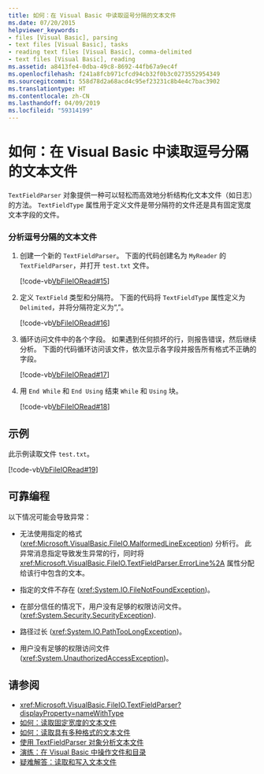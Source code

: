 ```yaml
---
title: 如何：在 Visual Basic 中读取逗号分隔的文本文件
ms.date: 07/20/2015
helpviewer_keywords:
- files [Visual Basic], parsing
- text files [Visual Basic], tasks
- reading text files [Visual Basic], comma-delimited
- text files [Visual Basic], reading
ms.assetid: a8413fe4-0dba-49c8-8692-44fb67a9ec4f
ms.openlocfilehash: f241a8fcb971cfcd94cb32f0b3c0273552954349
ms.sourcegitcommit: 558d78d2a68acd4c95ef23231c8b4e4c7bac3902
ms.translationtype: HT
ms.contentlocale: zh-CN
ms.lasthandoff: 04/09/2019
ms.locfileid: "59314199"
---
```

# <a name="how-to-read-from-comma-delimited-text-files-in-visual-basic"></a>如何：在 Visual Basic 中读取逗号分隔的文本文件
`TextFieldParser` 对象提供一种可以轻松而高效地分析结构化文本文件（如日志）的方法。 `TextFieldType` 属性用于定义文件是带分隔符的文件还是具有固定宽度文本字段的文件。  
  
### <a name="to-parse-a-comma-delimited-text-file"></a>分析逗号分隔的文本文件  
  
1. 创建一个新的 `TextFieldParser`。 下面的代码创建名为 `MyReader` 的 `TextFieldParser`，并打开 `test.txt` 文件。  
  
     [!code-vb[VbFileIORead#15](~/samples/snippets/visualbasic/VS_Snippets_VBCSharp/VbFileIORead/VB/Class1.vb#15)]  
  
2. 定义 `TextField` 类型和分隔符。 下面的代码将 `TextFieldType` 属性定义为 `Delimited`，并将分隔符定义为“,”。  
  
     [!code-vb[VbFileIORead#16](~/samples/snippets/visualbasic/VS_Snippets_VBCSharp/VbFileIORead/VB/Class1.vb#16)]  
  
3. 循环访问文件中的各个字段。 如果遇到任何损坏的行，则报告错误，然后继续分析。 下面的代码循环访问该文件，依次显示各字段并报告所有格式不正确的字段。  
  
     [!code-vb[VbFileIORead#17](~/samples/snippets/visualbasic/VS_Snippets_VBCSharp/VbFileIORead/VB/Class1.vb#17)]  
  
4. 用 `End While` 和 `End Using` 结束 `While` 和 `Using` 块。  
  
     [!code-vb[VbFileIORead#18](~/samples/snippets/visualbasic/VS_Snippets_VBCSharp/VbFileIORead/VB/Class1.vb#18)]  
  
## <a name="example"></a>示例  
 此示例读取文件 `test.txt`。  
  
 [!code-vb[VbFileIORead#19](~/samples/snippets/visualbasic/VS_Snippets_VBCSharp/VbFileIORead/VB/Class1.vb#19)]  
  
## <a name="robust-programming"></a>可靠编程  
 以下情况可能会导致异常：  
  
-   无法使用指定的格式 (<xref:Microsoft.VisualBasic.FileIO.MalformedLineException>) 分析行。 此异常消息指定导致发生异常的行，同时将 <xref:Microsoft.VisualBasic.FileIO.TextFieldParser.ErrorLine%2A> 属性分配给该行中包含的文本。  
  
-   指定的文件不存在 (<xref:System.IO.FileNotFoundException>)。  
  
-   在部分信任的情况下，用户没有足够的权限访问文件。 (<xref:System.Security.SecurityException>).  
  
-   路径过长 (<xref:System.IO.PathTooLongException>)。  
  
-   用户没有足够的权限访问文件 (<xref:System.UnauthorizedAccessException>)。  
  
## <a name="see-also"></a>请参阅

- <xref:Microsoft.VisualBasic.FileIO.TextFieldParser?displayProperty=nameWithType>
- [如何：读取固定宽度的文本文件](../../../../visual-basic/developing-apps/programming/drives-directories-files/how-to-read-from-fixed-width-text-files.md)
- [如何：读取具有多种格式的文本文件](../../../../visual-basic/developing-apps/programming/drives-directories-files/how-to-read-from-text-files-with-multiple-formats.md)
- [使用 TextFieldParser 对象分析文本文件](../../../../visual-basic/developing-apps/programming/drives-directories-files/parsing-text-files-with-the-textfieldparser-object.md)
- [演练：在 Visual Basic 中操作文件和目录](../../../../visual-basic/developing-apps/programming/drives-directories-files/walkthrough-manipulating-files-and-directories.md)
- [疑难解答：读取和写入文本文件](../../../../visual-basic/developing-apps/programming/drives-directories-files/troubleshooting-reading-from-and-writing-to-text-files.md)
